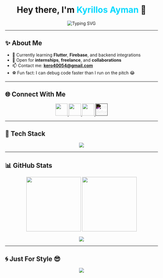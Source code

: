 <!-- اسم وانيميشن احترافي -->
<h1 align="center">
  Hey there, I'm <span style="color:#00d9ff;">Kyrillos Ayman</span> 👋
</h1>

<!-- انيميشن كتابة متدرج -->
<p align="center">
  <img src="https://readme-typing-svg.demolab.com?font=Fira+Code&size=24&pause=1000&color=00FFF7&center=true&vCenter=true&multiline=true&width=600&height=70&lines=🚀+Flutter+Developer;🎓+IT+Student;🎨+Graphic+Designer;💡+Problem+Solver;🔥+Always+learning" alt="Typing SVG" />
</p>

---

## ✨ About Me

- 🌱 Currently learning **Flutter**, **Firebase**, and backend integrations  
- 💼 Open for **internships**, **freelance**, and **collaborations**  
- 📫 Contact me: **kero40054@gmail.com**  
- ⚽ Fun fact: I can debug code faster than I run on the pitch 😂  

---

## 🌐 Connect With Me

<p align="center">
  <a href="https://twitter.com/keroayman2003" target="_blank">
    <img src="https://skillicons.dev/icons?i=twitter" height="40" />
  </a>
  <a href="https://www.linkedin.com/in/kyrillos-ayman" target="_blank">
    <img src="https://skillicons.dev/icons?i=linkedin" height="40" />
  </a>
  <a href="https://instagram.com/kyrillos_ayman_22" target="_blank">
    <img src="https://skillicons.dev/icons?i=instagram" height="40" />
  </a>
  <a href="https://codeforces.com/profile/kero22" target="_blank">
    <img src="https://raw.githubusercontent.com/simple-icons/simple-icons/develop/icons/codeforces.svg" alt="codeforces" height="40" style="filter: invert(1);" />
  </a>
</p>

---

## 🔧 Tech Stack

<p align="center">
  <img src="https://skillicons.dev/icons?i=dart,flutter,firebase,cpp,c,java,python,mysql,git,linux,figma,photoshop" />
</p>

---

## 📊 GitHub Stats

<p align="center">
  <img src="https://github-readme-stats.vercel.app/api?username=KyrillosAyman1&show_icons=true&theme=react&hide_border=true&bg_color=00000000" height="180" />
  <img src="https://github-readme-stats.vercel.app/api/top-langs/?username=KyrillosAyman1&layout=compact&theme=react&hide_border=true&bg_color=00000000" height="180" />
</p>

<p align="center">
  <img src="https://github-readme-streak-stats.herokuapp.com/?user=KyrillosAyman1&theme=react&hide_border=true&background=FFFFFF00" />
</p>

---

## 🌀 Just For Style 😎

<p align="center">
  <img src="https://capsule-render.vercel.app/api?type=waving&color=gradient&height=120&section=footer"/>
</p>
